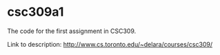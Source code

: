 csc309a1
========

The code for the first assignment in CSC309.

Link to description: http://www.cs.toronto.edu/~delara/courses/csc309/